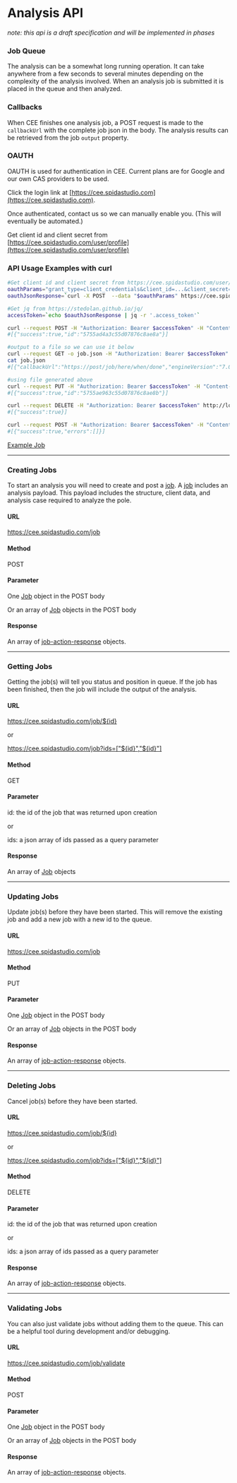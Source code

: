# Analysis API 

_note: this api is a draft specification and will be implemented in phases_

### Job Queue

The analysis can be a somewhat long running operation.  It can take anywhere from a few seconds to several minutes depending on the complexity of the analysis involved.  When an analysis job is submitted it is placed in the queue and then analyzed.

### Callbacks

When CEE finishes one analysis job, a POST request is made to the `callbackUrl` with the complete job json in the body.  The analysis results can be retrieved from the job `output` property.

### OAUTH

OAUTH is used for authentication in CEE.  Current plans are for Google and our own CAS providers to be used. 

Click the login link at [https://cee.spidastudio.com](https://cee.spidastudio.com). 

Once authenticated, contact us so we can manually enable you.  (This will eventually be automated.)

Get client id and client secret from [https://cee.spidastudio.com/user/profile](https://cee.spidastudio.com/user/profile)

### API Usage Examples with curl

```bash
#Get client id and client secret from https://cee.spidastudio.com/user/profile
oauthParams="grant_type=client_credentials&client_id=...&client_secret=..."                              
oauthJsonResponse=`curl -X POST  --data "$oauthParams" https://cee.spidastudio.com/oauth/token`

#Get jq from https://stedolan.github.io/jq/
accessToken=`echo $oauthJsonResponse | jq -r '.access_token'`                                            

curl --request POST -H "Authorization: Bearer $accessToken" -H "Content-Type: application/json" --data @schema/resources/examples/spidacalc/cee/job.json http://localhost:8080/job
#[{"success":true,"id":"5755ad4a3c55d07876c8ae8a"}]

#output to a file so we can use it below
curl --request GET -o job.json -H "Authorization: Bearer $accessToken" http://localhost:8080/job/5755ad4a3c55d07876c8ae8a                      
cat job.json                                                                                                                                   
#[{"callbackUrl":"https://post/job/here/when/done","engineVersion":"7.0.0.0-SNAPSHOT","payload":{...

#using file generated above
curl --request PUT -H "Authorization: Bearer $accessToken" -H "Content-Type: application/json" --data @job.json http://localhost:8080/job      
#[{"success":true,"id":"5755ae963c55d07876c8ae8b"}]

curl --request DELETE -H "Authorization: Bearer $accessToken" http://localhost:8080/job/5755ae963c55d07876c8ae8b
#[{"success":true}]

curl --request POST -H "Authorization: Bearer $accessToken" -H "Content-Type: application/json" --data @schema/resources/examples/spidacalc/cee/job.json http://localhost:8080/job/validate
#[{"success":true,"errors":[]}]

```

[Example Job](../../resources/examples/spidacalc/cee/job.json)

----------------------------------------------------------------------------------------------------------------------------------------------------------------


### Creating Jobs

To start an analysis you will need to create and post a [job](../../resources/schema/spidacalc/cee/job.schema).  A [job](../../resources/schema/spidacalc/cee/job.schema) includes an analysis payload.  This payload includes the structure, client data, and analysis case required to analyze the pole.

#### URL

https://cee.spidastudio.com/job

#### Method

POST

#### Parameter

One [Job](../../resources/schema/spidacalc/cee/job.schema) object in the POST body

Or an array of [Job](../../resources/schema/spidacalc/cee/job.schema) objects in the POST body

#### Response

An array of [job-action-response](../../resources/schema/spidacalc/cee/job-action-response.schema) objects.


----------------------------------------------------------------------------------------------------------------------------------------------------------------


### Getting Jobs

Getting the job(s) will tell you status and position in queue.  If the job has been finished, then the job will include the output of the analysis.

#### URL

https://cee.spidastudio.com/job/${id}

or 

https://cee.spidastudio.com/job?ids=["${id}","${id}"]

#### Method

GET

#### Parameter

id: the id of the job that was returned upon creation

or 

ids: a json array of ids passed as a query parameter

#### Response

An array of [Job](../../resources/schema/spidacalc/cee/job.schema) objects


----------------------------------------------------------------------------------------------------------------------------------------------------------------


### Updating Jobs

Update job(s) before they have been started.  This will remove the existing job and add a new job with a new id to the queue.

#### URL

https://cee.spidastudio.com/job

#### Method

PUT

#### Parameter

One [Job](../../resources/schema/spidacalc/cee/job.schema) object in the POST body

Or an array of [Job](../../resources/schema/spidacalc/cee/job.schema) objects in the POST body

#### Response

An array of [job-action-response](../../resources/schema/spidacalc/cee/job-action-response.schema) objects.


----------------------------------------------------------------------------------------------------------------------------------------------------------------


### Deleting Jobs

Cancel job(s) before they have been started.

#### URL

https://cee.spidastudio.com/job/${id}

or 

https://cee.spidastudio.com/job?ids=["${id}","${id}"]

#### Method

DELETE

#### Parameter

id: the id of the job that was returned upon creation

or 

ids: a json array of ids passed as a query parameter

#### Response

An array of [job-action-response](../../resources/schema/spidacalc/cee/job-action-response.schema) objects.


----------------------------------------------------------------------------------------------------------------------------------------------------------------


### Validating Jobs

You can also just validate jobs without adding them to the queue.  This can be a helpful tool during development and/or debugging.

#### URL

https://cee.spidastudio.com/job/validate

#### Method

POST

#### Parameter

One [Job](../../resources/schema/spidacalc/cee/job.schema) object in the POST body

Or an array of [Job](../../resources/schema/spidacalc/cee/job.schema) objects in the POST body

#### Response

An array of [job-action-response](../../resources/schema/spidacalc/cee/job-action-response.schema) objects.


